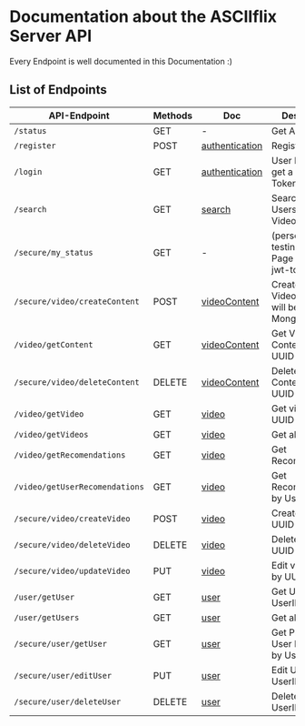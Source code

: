 # Documentation about the ASCIIflix Server API

Every Endpoint is well documented in this Documentation :)

## List of Endpoints

| API-Endpoint                  | Methods | Doc                                   | Description                                            |
| ----------------------------- | ------- | ------------------------------------- | ------------------------------------------------------ |
| `/status`                     | GET     | -                                     | Get API Status                                         |
| `/register`                   | POST    | [authentication](./authentication.md) | Register a User                                        |
| `/login`                      | GET     | [authentication](./authentication.md) | User Login to get a JWT Token                          |
| `/search`                     | GET     | [search](./search.md)                 | Search for Users and Videos                            |
| `/secure/my_status`           | GET     | -                                     | (personalized) testing Status Page (testing jwt-token) |
| `/secure/video/createContent` | POST    | [videoContent](./videoContent.md)     | Create/Upload Video Content, will be stored in MongoDB |
| `/video/getContent`           | GET     | [videoContent](./videoContent.md)     | Get Video Content by UUID                              |
| `/secure/video/deleteContent` | DELETE  | [videoContent](./videoContent.md)     | Delete Video Content by UUID                           |
| `/video/getVideo`             | GET     | [video](./video.md)                   | Get video by UUID                                      |
| `/video/getVideos`            | GET     | [video](./video.md)                   | Get all videos                                         |
| `/video/getRecomendations`    | GET     | [video](./video.md)                   | Get Recomendations                                     |
| `/video/getUserRecomendations`| GET     | [video](./video.md)                   | Get Recomendations by User                             |
| `/secure/video/createVideo`   | POST    | [video](./video.md)                   | Create video by UUID                                   |
| `/secure/video/deleteVideo`   | DELETE  | [video](./video.md)                   | Delete video by UUID                                   |
| `/secure/video/updateVideo`   | PUT     | [video](./video.md)                   | Edit video data by UUID                                |
| `/user/getUser`               | GET     | [user](./user.md)                     | Get User by UserID                                     |
| `/user/getUsers`              | GET     | [user](./user.md)                     | Get all Users                                          |
| `/secure/user/getUser`        | GET     | [user](./user.md)                     | Get Private-User Information by UserID                 |
| `/secure/user/editUser`       | PUT     | [user](./user.md)                     | Edit User by UserID                                    |
| `/secure/user/deleteUser`     | DELETE  | [user](./user.md)                     | Delete User by UserID                                  |